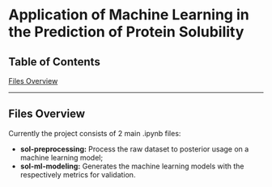 # Application of Machine Learning in the Prediction of Protein Solubility

## Table of Contents  
[Files Overview](#Files-Overview)  

---

## Files Overview

Currently the project consists of 2 main .ipynb files:
- **sol-preprocessing:** Process the raw dataset to posterior usage on a machine learning model;
- **sol-ml-modeling:** Generates the machine learning models with the respectively metrics for validation.